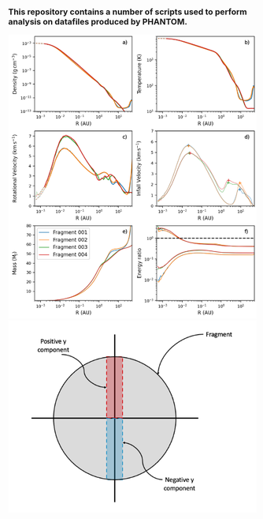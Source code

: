 ### This repository contains a number of scripts used to perform analysis on datafiles produced by PHANTOM.

![](examples/clump_profiles_new.png "Radial profiles of a fragment produced by /scripts/clump_profiles/plot_clump_profiles")
![](examples/3D_profiles_explaination.png "3D comparison. The fragments are not symmetric and so -x does not equal +x. The plots produced by the /scripts/plot_3D_profiles.py script follow this logic.")
